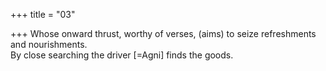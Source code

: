 +++
title = "03"

+++
Whose onward thrust, worthy of verses, (aims) to seize refreshments and  nourishments.  
By close searching the driver [=Agni] finds the goods.  